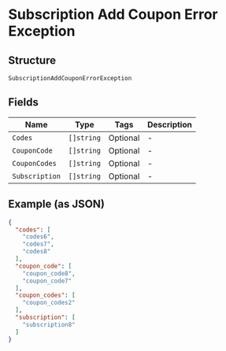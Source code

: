 
# Subscription Add Coupon Error Exception

## Structure

`SubscriptionAddCouponErrorException`

## Fields

| Name | Type | Tags | Description |
|  --- | --- | --- | --- |
| `Codes` | `[]string` | Optional | - |
| `CouponCode` | `[]string` | Optional | - |
| `CouponCodes` | `[]string` | Optional | - |
| `Subscription` | `[]string` | Optional | - |

## Example (as JSON)

```json
{
  "codes": [
    "codes6",
    "codes7",
    "codes8"
  ],
  "coupon_code": [
    "coupon_code8",
    "coupon_code7"
  ],
  "coupon_codes": [
    "coupon_codes2"
  ],
  "subscription": [
    "subscription8"
  ]
}
```

